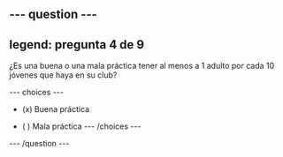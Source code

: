--- question ---
---
legend: pregunta 4 de 9
---

¿Es una buena o una mala práctica tener al menos a 1 adulto por cada 10 jóvenes que haya en su club?

--- choices ---
- (x) Buena práctica

- ( ) Mala práctica --- /choices ---

--- /question ---
